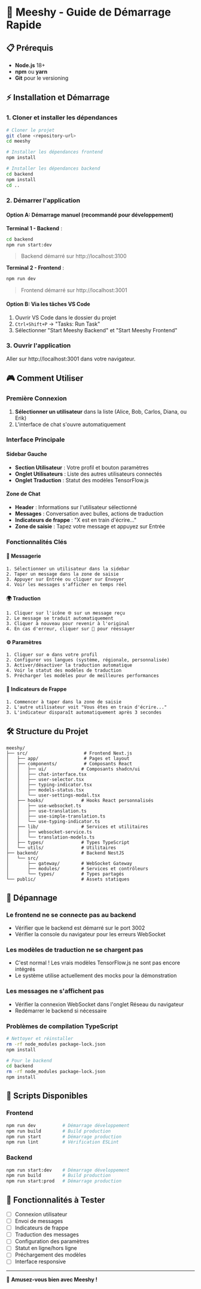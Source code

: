 # 🚀 Meeshy - Guide de Démarrage Rapide

## 📋 Prérequis

- **Node.js** 18+ 
- **npm** ou **yarn**
- **Git** pour le versioning

## ⚡ Installation et Démarrage

### 1. Cloner et installer les dépendances

```bash
# Cloner le projet
git clone <repository-url>
cd meeshy

# Installer les dépendances frontend
npm install

# Installer les dépendances backend
cd backend
npm install
cd ..
```

### 2. Démarrer l'application

#### Option A: Démarrage manuel (recommandé pour développement)

**Terminal 1 - Backend** :
```bash
cd backend
npm run start:dev
```
> Backend démarré sur http://localhost:3100

**Terminal 2 - Frontend** :
```bash
npm run dev
```
> Frontend démarré sur http://localhost:3001

#### Option B: Via les tâches VS Code

1. Ouvrir VS Code dans le dossier du projet
2. `Ctrl+Shift+P` → "Tasks: Run Task"
3. Sélectionner "Start Meeshy Backend" et "Start Meeshy Frontend"

### 3. Ouvrir l'application

Aller sur http://localhost:3001 dans votre navigateur.

## 🎮 Comment Utiliser

### Première Connexion

1. **Sélectionner un utilisateur** dans la liste (Alice, Bob, Carlos, Diana, ou Erik)
2. L'interface de chat s'ouvre automatiquement

### Interface Principale

#### Sidebar Gauche
- **Section Utilisateur** : Votre profil et bouton paramètres
- **Onglet Utilisateurs** : Liste des autres utilisateurs connectés
- **Onglet Traduction** : Statut des modèles TensorFlow.js

#### Zone de Chat
- **Header** : Informations sur l'utilisateur sélectionné
- **Messages** : Conversation avec bulles, actions de traduction
- **Indicateurs de frappe** : "X est en train d'écrire..."
- **Zone de saisie** : Tapez votre message et appuyez sur Entrée

### Fonctionnalités Clés

#### 💬 Messagerie
```
1. Sélectionner un utilisateur dans la sidebar
2. Taper un message dans la zone de saisie
3. Appuyer sur Entrée ou cliquer sur Envoyer
4. Voir les messages s'afficher en temps réel
```

#### 🌍 Traduction
```
1. Cliquer sur l'icône 🌐 sur un message reçu
2. Le message se traduit automatiquement
3. Cliquer à nouveau pour revenir à l'original
4. En cas d'erreur, cliquer sur 🔄 pour réessayer
```

#### ⚙️ Paramètres
```
1. Cliquer sur ⚙️ dans votre profil
2. Configurer vos langues (système, régionale, personnalisée)
3. Activer/désactiver la traduction automatique
4. Voir le statut des modèles de traduction
5. Précharger les modèles pour de meilleures performances
```

#### 👀 Indicateurs de Frappe
```
1. Commencer à taper dans la zone de saisie
2. L'autre utilisateur voit "Vous êtes en train d'écrire..."
3. L'indicateur disparaît automatiquement après 3 secondes
```

## 🛠️ Structure du Projet

```
meeshy/
├── src/                     # Frontend Next.js
│   ├── app/                 # Pages et layout
│   ├── components/          # Composants React
│   │   ├── ui/             # Composants shadcn/ui
│   │   ├── chat-interface.tsx
│   │   ├── user-selector.tsx
│   │   ├── typing-indicator.tsx
│   │   ├── models-status.tsx
│   │   └── user-settings-modal.tsx
│   ├── hooks/              # Hooks React personnalisés
│   │   ├── use-websocket.ts
│   │   ├── use-translation.ts
│   │   ├── use-simple-translation.ts
│   │   └── use-typing-indicator.ts
│   ├── lib/                # Services et utilitaires
│   │   ├── websocket-service.ts
│   │   └── translation-models.ts
│   ├── types/              # Types TypeScript
│   └── utils/              # Utilitaires
├── backend/                # Backend NestJS
│   └── src/
│       ├── gateway/        # WebSocket Gateway
│       ├── modules/        # Services et contrôleurs
│       └── types/          # Types partagés
└── public/                 # Assets statiques
```

## 🐛 Dépannage

### Le frontend ne se connecte pas au backend
- Vérifier que le backend est démarré sur le port 3002
- Vérifier la console du navigateur pour les erreurs WebSocket

### Les modèles de traduction ne se chargent pas
- C'est normal ! Les vrais modèles TensorFlow.js ne sont pas encore intégrés
- Le système utilise actuellement des mocks pour la démonstration

### Les messages ne s'affichent pas
- Vérifier la connexion WebSocket dans l'onglet Réseau du navigateur
- Redémarrer le backend si nécessaire

### Problèmes de compilation TypeScript
```bash
# Nettoyer et réinstaller
rm -rf node_modules package-lock.json
npm install

# Pour le backend
cd backend
rm -rf node_modules package-lock.json
npm install
```

## 📝 Scripts Disponibles

### Frontend
```bash
npm run dev          # Démarrage développement
npm run build        # Build production
npm run start        # Démarrage production
npm run lint         # Vérification ESLint
```

### Backend
```bash
npm run start:dev    # Démarrage développement
npm run build        # Build production
npm run start:prod   # Démarrage production
```

## 🎯 Fonctionnalités à Tester

- [ ] Connexion utilisateur
- [ ] Envoi de messages
- [ ] Indicateurs de frappe
- [ ] Traduction des messages
- [ ] Configuration des paramètres
- [ ] Statut en ligne/hors ligne
- [ ] Préchargement des modèles
- [ ] Interface responsive

---

🎉 **Amusez-vous bien avec Meeshy !**
